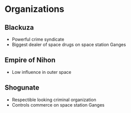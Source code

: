 # Organizations
## Blackuza
  - Powerful crime syndicate
  - Biggest dealer of space drugs on space station Ganges
## Empire of Nihon
  - Low influence in outer space
## Shogunate
  - Respectible looking criminal organization
  - Controls commerce on space station Ganges
